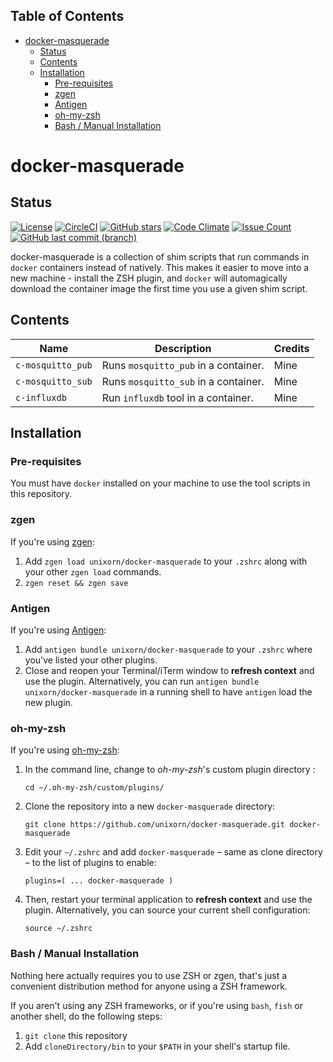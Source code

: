 <!-- START doctoc generated TOC please keep comment here to allow auto update -->
<!-- DON'T EDIT THIS SECTION, INSTEAD RE-RUN doctoc TO UPDATE -->
## Table of Contents

- [docker-masquerade](#docker-masquerade)
  - [Status](#status)
  - [Contents](#contents)
  - [Installation](#installation)
    - [Pre-requisites](#pre-requisites)
    - [zgen](#zgen)
    - [Antigen](#antigen)
    - [oh-my-zsh](#oh-my-zsh)
    - [Bash / Manual Installation](#bash--manual-installation)

<!-- END doctoc generated TOC please keep comment here to allow auto update -->

# docker-masquerade

## Status

[![License](https://img.shields.io/github/license/unixorn/docker-masquerade.svg)](https://opensource.org/licenses/Apache-2.0)
[![CircleCI](https://circleci.com/gh/unixorn/docker-masquerade.svg?style=shield)](https://circleci.com/gh/unixorn/docker-masquerade)
[![GitHub stars](https://img.shields.io/github/stars/unixorn/docker-masquerade.svg)](https://github.com/unixorn/docker-masquerade/stargazers)
[![Code Climate](https://codeclimate.com/github/unixorn/docker-masquerade/badges/gpa.svg)](https://codeclimate.com/github/unixorn/docker-masquerade)
[![Issue Count](https://codeclimate.com/github/unixorn/docker-masquerade/badges/issue_count.svg)](https://codeclimate.com/github/unixorn/docker-masquerade)
[![GitHub last commit (branch)](https://img.shields.io/github/last-commit/unixorn/docker-masquerade/master.svg)](https://github.com/unixorn/docker-masquerade)

docker-masquerade is a collection of shim scripts that run commands in `docker` containers instead of natively. This makes it easier to move into a new machine - install the ZSH plugin, and `docker` will automagically download the container image the first time you use a given shim script.

## Contents

| Name              | Description                          | Credits          |
| ----------------- | ------------------------------------ | ---------------- |
| `c-mosquitto_pub` | Runs `mosquitto_pub` in a container. | Mine             |
| `c-mosquitto_sub` | Runs `mosquitto_sub` in a container. | Mine             |
| `c-influxdb`      | Run `influxdb` tool in a container.  | Mine             |

## Installation

### Pre-requisites

You must have `docker` installed on your machine to use the tool scripts in this repository.

### zgen

If you're using [zgen](https://github.com/tarjoilija/zgen):

1. Add `zgen load unixorn/docker-masquerade` to your `.zshrc` along with your other `zgen load` commands.
2. `zgen reset && zgen save`

### Antigen

If you're using [Antigen](https://github.com/zsh-users/antigen):

1. Add `antigen bundle unixorn/docker-masquerade` to your `.zshrc` where you've listed your other plugins.
2. Close and reopen your Terminal/iTerm window to **refresh context** and use the plugin. Alternatively, you can run `antigen bundle unixorn/docker-masquerade` in a running shell to have `antigen` load the new plugin.

### oh-my-zsh

If you're using [oh-my-zsh](github.com/robbyrussell/oh-my-zsh):

1. In the command line, change to _oh-my-zsh_'s custom plugin directory :

    `cd ~/.oh-my-zsh/custom/plugins/`

2. Clone the repository into a new `docker-masquerade` directory:

    `git clone https://github.com/unixorn/docker-masquerade.git docker-masquerade`

3. Edit your `~/.zshrc` and add `docker-masquerade` – same as clone directory – to the list of plugins to enable:

    `plugins=( ... docker-masquerade )`

4. Then, restart your terminal application to **refresh context** and use the plugin. Alternatively, you can source your current shell configuration:

    `source ~/.zshrc`

### Bash / Manual Installation

Nothing here actually requires you to use ZSH or zgen, that's just a convenient distribution method for anyone using a ZSH framework.

If you aren't using any ZSH frameworks, or if you're using `bash`, `fish` or another shell, do the following steps:

1. `git clone` this repository
2. Add `cloneDirectory/bin` to your `$PATH` in your shell's startup file.
